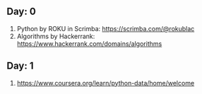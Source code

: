 ## Day: 0
1. Python by ROKU in Scrimba: https://scrimba.com/@rokublac
1. Algorithms by Hackerrank: https://www.hackerrank.com/domains/algorithms

## Day: 1
1. https://www.coursera.org/learn/python-data/home/welcome
